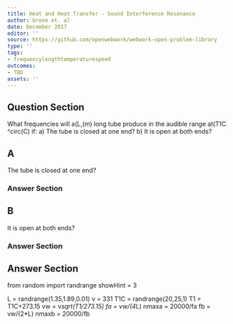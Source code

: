```yaml
---
title: Heat and Heat Transfer - Sound Interference Resonance
author: Urone et. al
date: December 2017
editor: ''
source: https://github.com/openwebwork/webwork-open-problem-library
type: ''
tags:
- frequencylengthtemperaturespeed
outcomes:
- TBD
assets: ''
---
```


## Question Section 

What frequencies will a(L,(m) long tube produce in the audible range at(T1C ^circ(C) if:
a) The tube is closed at one end? 
b) It is open at both ends?
## A
The tube is closed at one end? 
### Answer Section
## B
It is open at both ends?
### Answer Section


## Answer Section

from random import randrange
showHint = 3

L = randrange(1.35,1.89,0.01)
v = 331
T1C = randrange(20,25,1)
T1 = T1C+273.15
vw = v*sqrt(T1/273.15)
fa = vw/(4*L)
nmaxa = 20000/fa
fb = vw/(2*L)
nmaxb = 20000/fb